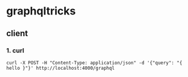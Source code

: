 # graphqltricks


## client
### 1. curl
```curl -X POST -H "Content-Type: application/json" -d '{"query": "{ hello }"}' http://localhost:4000/graphql```